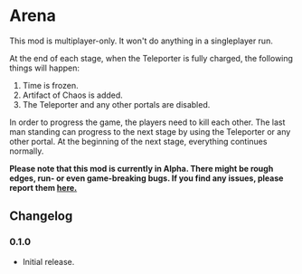 # Arena

This mod is multiplayer-only. It won't do anything in a singleplayer run.

At the end of each stage, when the Teleporter is fully charged, the following things will happen:

1. Time is frozen.
2. Artifact of Chaos is added.
3. The Teleporter and any other portals are disabled.

In order to progress the game, the players need to kill each other. The last man standing can progress to the next stage by using the Teleporter or any other portal. At the beginning of the next stage, everything continues normally.

**Please note that this mod is currently in Alpha. There might be rough edges, run- or even game-breaking bugs. If you find any issues, please report them [here.](https://github.com/peterbozso/ror2arena/issues)**

## Changelog

### 0.1.0

* Initial release.
